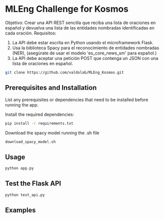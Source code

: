 # MLEng Challenge for Kosmos

Objetivo: Crear una API REST sencilla que reciba una lista de oraciones en español y devuelva una lista de las entidades nombradas identificadas en cada oración.
Requisitos:
1. La API debe estar escrita en Python usando el microframework Flask.
2. Usa la biblioteca Spacy para el reconocimiento de entidades nombradas (NER), (asegúrate de usar el modelo 'es_core_news_sm' para español.)
3. La API debe aceptar una petición POST que contenga un JSON con una lista de oraciones en español.

```bash
git clone https://github.com/valdolab/MLEng_Kosmos.git
```

## Prerequisites and Installation
List any prerequisites or dependencies that need to be installed before running the app.

Install the required dependencies:
```bash
pip install -r requirements.txt
```
Download the spacy model running the .sh file
```bash
download_spacy_model.sh
```

## Usage
```bash
python app.py
```

## Test the Flask API
```bash
python test_api.py
```
## Examples
